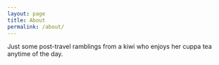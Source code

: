 ```yaml
---
layout: page
title: About
permalink: /about/
---
```


Just some post-travel ramblings from a kiwi who enjoys her cuppa tea anytime of the day.
